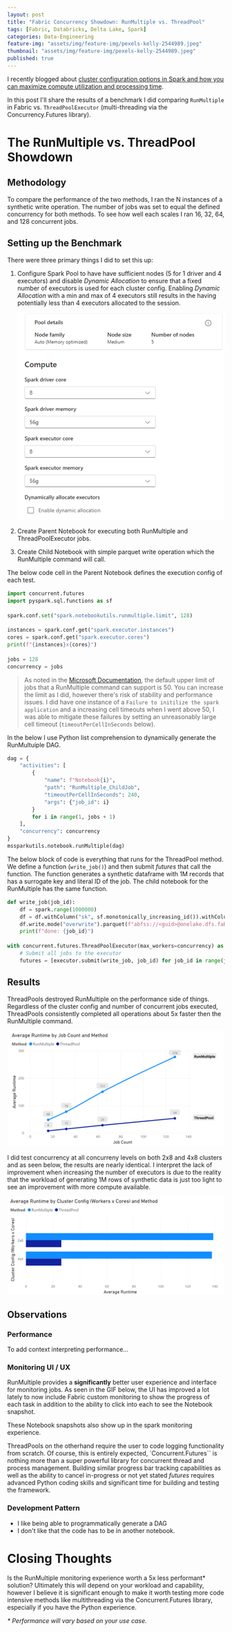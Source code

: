 ```yaml
---
layout: post
title: "Fabric Concurrency Showdown: RunMultiple vs. ThreadPool"
tags: [Fabric, Databricks, Delta Lake, Spark]
categories: Data-Engineering
feature-img: "assets/img/feature-img/pexels-kelly-2544989.jpeg"
thumbnail: "assets/img/feature-img/pexels-kelly-2544989.jpeg"
published: true
---
```


I recently blogged about [cluster configuration options in Spark and how you can maximize compute utilization and processing time](https://milescole.dev/optimization/2024/02/19/Unlocking-Parallel-Processing-Power.html). 

In this post I'll share the results of a benchmark I did comparing `RunMultiple` in Fabric vs. `ThreadPoolExecutor` (multi-threading via the Concurrency.Futures library).

# The RunMultiple vs. ThreadPool Showdown
## Methodology
To compare the performance of the two methods, I ran the N instances of a synthetic write operation. The number of jobs was set to equal the defined concurrency for both methods. To see how well each scales I ran 16, 32, 64, and 128 concurrent jobs.

## Setting up the Benchmark
There were three primary things I did to set this up:
1. Configure Spark Pool to have have sufficient nodes (5 for 1 driver and 4 executors) and disable _Dynamic Allocation_ to ensure that a fixed number of executors is used for each cluster config. Enabling _Dynamic Allocation_ with a min and max of 4 executors still results in the having potentially less than 4 executors allocated to the session.

    ![Dataframe Results](/assets/img/posts/RunMultiple-vs-ThreadPools/cluster-config.png)

1. Create Parent Notebook for executing both RunMultiple and ThreadPoolExecutor jobs.
1. Create Child Notebook with simple parquet write operation which the RunMultiple command will call.

The below code cell in the Parent Notebook defines the execution config of each test.

```python
import concurrent.futures
import pyspark.sql.functions as sf

spark.conf.set("spark.notebookutils.runmultiple.limit", 128)

instances = spark.conf.get("spark.executor.instances")
cores = spark.conf.get("spark.executor.cores")
print(f"{instances}x{cores}")

jobs = 128
concurrency = jobs
```
> As noted in the [Microsoft Documentation](https://learn.microsoft.com/en-us/fabric/data-engineering/microsoft-spark-utilities#reference-run-multiple-notebooks-in-parallel), the default upper limit of jobs that a RunMultiple command can support is 50. You can increase the limit as I did, however there's risk of stability and performance issues. I did have one instance of a `Failure to initilize the spark application` and a increasing cell timeouts when I went above 50, I was able to mitigate these failures by setting an unreasonably large cell timeout (`timeoutPerCellInSeconds` below).

In the below I use Python list comprehension to dynamically generate the RunMultuiple DAG.
```python
dag = {
    "activities": [
        {
            "name": f"Notebook{i}",
            "path": "RunMultiple_ChildJob",
            "timeoutPerCellInSeconds": 240,
            "args": {"job_id": i}
        }
        for i in range(1, jobs + 1)
    ],
    "concurrency": concurrency
}
mssparkutils.notebook.runMultiple(dag)
```
The below block of code is everything that runs for the ThreadPool method. We define a function (`write_job()`) and then submit _futures_ that call the function. The function generates a synthetic dataframe with 1M records that has a surrogate key and literal ID of the job. The child notebook for the RunMultiple has the same function.
```python
def write_job(job_id):
    df = spark.range(1000000)
    df = df.withColumn("sk", sf.monotonically_increasing_id()).withColumn("instance_id", sf.lit(job_id)).drop("id")
    df.write.mode("overwrite").parquet(f"abfss://<guid>@onelake.dfs.fabric.microsoft.com/<guid>/Files/benchmark/multithreading/{job_id}/")
    print(f"done: {job_id}")

with concurrent.futures.ThreadPoolExecutor(max_workers=concurrency) as executor:
    # Submit all jobs to the executor
    futures = [executor.submit(write_job, job_id) for job_id in range(jobs)]
```

## Results
ThreadPools destroyed RunMultiple on the performance side of things. Regardless of the cluster config and number of concurrent jobs executed, ThreadPools consistently completed all operations about 5x faster then the RunMultiple command.

![Dataframe Results](/assets/img/posts/RunMultiple-vs-ThreadPools/method-chart.png)

I did test concurrency at all concurreny levels on both 2x8 and 4x8 clusters and as seen below, the results are nearly identical. I interpret the lack of improvement when increasing the number of executors is due to the reality that the workload of generating 1M rows of synthetic data is just too light to see an improvement with more compute available.

![Dataframe Results](/assets/img/posts/RunMultiple-vs-ThreadPools/cluster-chart.png)

## Observations
### Performance
To add context interpreting performance...

### Monitoring UI / UX
RunMultiple provides a **significantly** better user experience and interface for monitoring jobs. As seen in the GIF below, the UI has improved a lot lately to now include Fabric custom monitoring to show the progress of each task in addition to the ability to click into each to see the Notebook snapshot.

These Notebook snapshots also show up in the spark monitoring experience.

ThreadPools on the otherhand require the user to code logging functionality from scratch. Of course, this is entirely expected, `Concurrent.Futures`` is nothing more than a super powerful library for concurrent thread and process management. Building similar progress bar tracking capabilities as well as the ability to cancel in-progress or not yet stated _futures_ requires advanced Python coding skills and significant time for building and testing the framework.

### Development Pattern
- I like being able to programmatically generate a DAG
- I don't like that the code has to be in another notebook.

# Closing Thoughts

Is the RunMultiple monitoring experience worth a 5x less performant* solution? Ultimately this will depend on your workload and capability, however I believe it is significant enough to make it worth testing more code intensive methods like multithreading via the Concurrent.Futures library, especially if you have the Python experience.

_* Performance will vary based on your use case._
